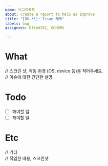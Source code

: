 ```yaml
---
name: 버그리포트
about: Create a report to help us improve
title: "[BG-**]: Issue 제목"
labels: bug
assignees: Dltmd202, GGHDMS

---
```


# What
// 스크린 샷, 작동 환경 (OS, device 등)을 적어주세요.  
// 이슈에 대한 간단한 설명

# Todo
- [ ] 해야할 일
- [ ] 해야할 일

# Etc
// 기타  
// 작업한 내용, 스크린샷
